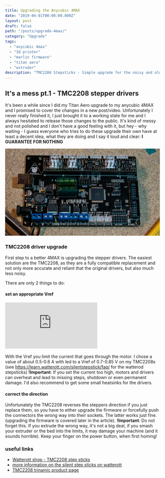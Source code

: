 ```yaml
---
title: Upgrading the Anycubic 4MAX
date: "2019-04-01T00:00:00.000Z"
layout: post
draft: false
path: "/posts/upgrade-4max/"
category: "Upgrade"
tags:
  - "anycubic 4max"
  - "3d printer"
  - "marlin firmware"
  - "titan aero"
  - "extruder"
description: "TMC2208 Stepsticks - Simple upgrade for the noisy and old steper drivers for the anycubic 4MAX"
---
```


## It's a mess pt.1 - TMC2208 stepper drivers

It's been a while since I did my Titan Aero upgrade to my anycubic 4MAX and I promised to cover the changes in a new post/video.
Unfortunately I never really finished it, I just brought it to a working state for me and I always hesitated to release those changes to the public. It's kind of messy and not polished and I don't have a good feeling with it, but hey - why waiting - I guess everyone who tries to do these upgrade their own have at least a decent idea, what they are doing and I say it loud and clear:
**I GUARANTEE FOR NOTHING**

![alt text](./anycubic_4max-trigorilla.jpg "partly upgraded stepper drivers on the trigorilla board")

### TMC2208 driver upgrade

First step to a better 4MAX is upgrading the stepper drivers. The easiest solution are the TMC2208, as they are a fully compatible replacement and not only more accurate and reliant that the original drivers, but also much less noisy.

There are only 2 things to do:

#### set an appropriate Vref

<p class="post-single__body__video">
<iframe src="https://www.youtube-nocookie.com/embed/5mLMEwRi0V8?rel=0&amp;showinfo=0" frameborder="0" allow="autoplay; encrypted-media" allowfullscreen></iframe>
</p>

With the Vref you limit the current that goes through the motor. I chose a value of about 0.5-0.6 A with led to a Vref of 0.7-0.85 V on my TMC2208s (see https://learn.watterott.com/silentstepstick/faq/ for the watterod stepsticks)
**!Important**: If you set the current too high, motors and drivers can overheat and lead to missing steps, shutdown or even permanent damage. I'd also recommend to get some small heatsinks for the drivers.

#### correct the direction

Unfortunately the TMC2208 reverses the steppers direction if you just replace them, so you have to either upgrade the firmware or forcefully push the connectors the wrong way into their sockets. The latter works just fine.(upgrading the firmware is covered later in the article).
**!Important**: Do not forget this. If you extrude the wrong way, it's not a big deal, if you smash your extruder or the bed into the limits, it may damage your machine (and it sounds horrible). Keep your finger on the power button, when first homing!

### useful links

* [Watterott shop - TMC2208 step sticks](https://www.watterott.com/en/SilentStepStick-TMC2208)
* [more information on the silent step sticks on watterott](https://learn.watterott.com/silentstepstick/)
* [TMC2208 trinamic product page](https://www.trinamic.com/products/integrated-circuits/details/tmc2208-la/)